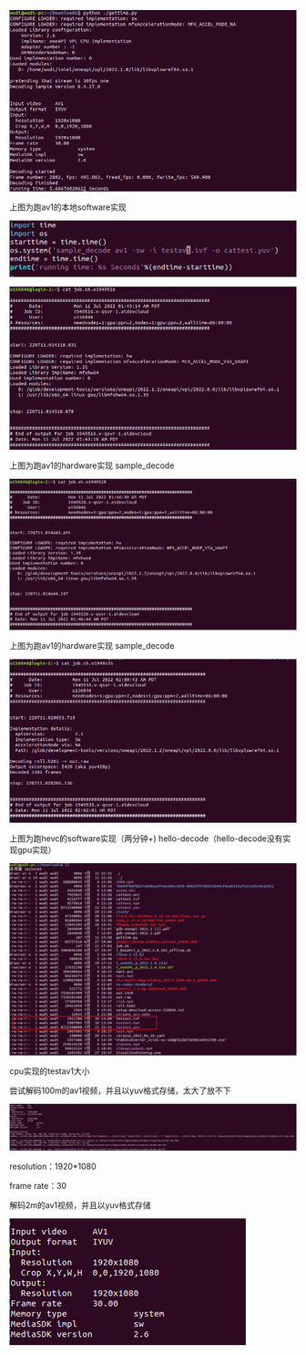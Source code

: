 ![image-20220711160206502](text.assets/image-20220711160206502.png)

上图为跑av1的本地software实现

![image-20220711160323722](text.assets/image-20220711160323722.png)

![image-20220711170911301](text.assets/image-20220711170911301.png)

上图为跑av1的hardware实现 sample_decode

![image-20220711164936473](text.assets/image-20220711164936473.png)

上图为跑av1的hardware实现 sample_decode



![image-20220711170554245](text.assets/image-20220711170554245.png)

上图为跑hevc的software实现（两分钟+) hello-decode（hello-decode没有实现gpu实现）



![image-20220711223248275](text.assets/image-20220711223248275.png)

cpu实现的testav1大小





尝试解码100m的av1视频，并且以yuv格式存储，太大了放不下

![image-20220711230120333](text.assets/image-20220711230120333.png)

resolution：1920*1080 

frame rate：30



解码2m的av1视频，并且以yuv格式存储

![image-20220711230652650](text.assets/image-20220711230652650.png)
